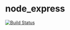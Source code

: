 # node_express
[![Build Status](https://travis-ci.org/dzlixu/node_express?branch=master)](https://travis-ci.org/dzlixu/node_express)

